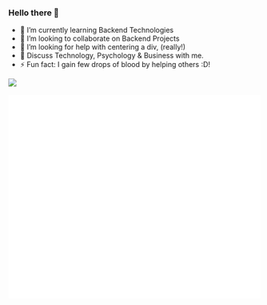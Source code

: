 ### Hello there 👋

- 🌱 I’m currently learning Backend Technologies
- 👯 I’m looking to collaborate on Backend Projects
- 🤔 I’m looking for help with centering a div, (really!)
- 💬 Discuss Technology, Psychology & Business with me.
- ⚡ Fun fact: I gain few drops of blood by helping others :D!

 ![](https://komarev.com/ghpvc/?username=your-github-username)

<p align="center">
	<img width="625em" src="./github-metrics.svg" />
</p>
<br>

<!--
<img align="left" src="https://github-readme-stats.vercel.app/api?username=UmairJibran&count_private=true&show_icons=true">
<img align="right" src="https://github-readme-stats.vercel.app/api/top-langs/?username=umairjibran">
<img src="https://komarev.com/ghpvc/?username=umairjibran&label=Profile+Visits&color=dc143c">
**UmairJibran/UmairJibran** is a ✨ _special_ ✨ repository because its `README.md` (this file) appears on your GitHub profile.

Here are some ideas to get you started:

- 🔭 I’m currently working on ...
- 🌱 I’m currently learning ...
- 👯 I’m looking to collaborate on ...
- 🤔 I’m looking for help with ...
- 💬 Ask me about ...
- 📫 How to reach me: ...
- 😄 Pronouns: ...
- ⚡ Fun fact: ...
-->
